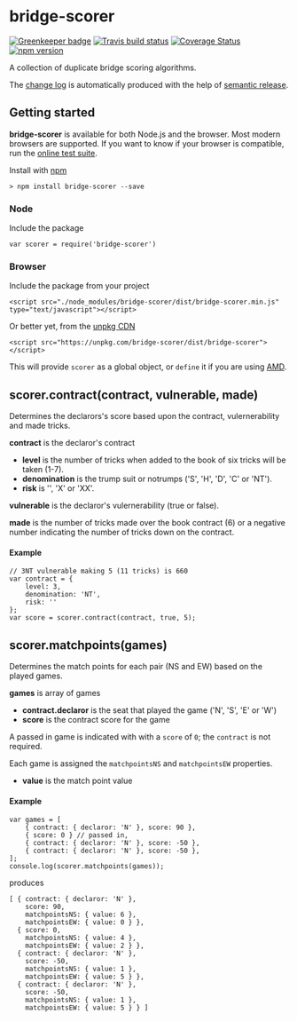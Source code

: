 # bridge-scorer

[![Greenkeeper badge](https://badges.greenkeeper.io/richardschneider/bridge-scorer.svg)](https://greenkeeper.io/)
[![Travis build status](https://travis-ci.org/richardschneider/bridge-scorer.svg)](https://travis-ci.org/richardschneider/bridge-scorer)
[![Coverage Status](https://coveralls.io/repos/github/richardschneider/bridge-scorer/badge.svg?branch=master)](https://coveralls.io/github/richardschneider/bridge-scorer?branch=master)
[![npm version](https://badge.fury.io/js/bridge-scorer.svg)](https://www.npmjs.com/package/bridge-scorer) 

A collection of duplicate bridge scoring algorithms.

The [change log](https://github.com/richardschneider/bridge-scorer/releases) is automatically produced with
the help of [semantic release](https://github.com/semantic-release/semantic-release).

## Getting started

**bridge-scorer** is available for both Node.js and the browser.  Most modern browsers are supported.  If you want to know if your browser is compatible, run the [online test suite](https://rawgit.com/richardschneider/bridge-scorer/master/test/index.html).

Install with [npm](http://blog.npmjs.org/post/85484771375/how-to-install-npm)

    > npm install bridge-scorer --save

### Node

Include the package

    var scorer = require('bridge-scorer')
    
### Browser

Include the package from your project

    <script src="./node_modules/bridge-scorer/dist/bridge-scorer.min.js" type="text/javascript"></script>

Or better yet, from the [unpkg CDN](https://unpkg.com)

    <script src="https://unpkg.com/bridge-scorer/dist/bridge-scorer"></script>

This will provide `scorer` as a global object, or `define` it if you are using [AMD](https://en.wikipedia.org/wiki/Asynchronous_module_definition).

## scorer.contract(contract, vulnerable, made)

Determines the declarors's score based upon the contract, vulernerability and made tricks.

**contract** is the declaror's contract 
- **level** is the number of tricks when added to the book of six tricks will be taken (1-7).
- **denomination** is the trump suit or notrumps ('S', 'H', 'D', 'C' or 'NT').
- **risk** is '', 'X' or 'XX'.

**vulnerable** is the declaror's vulernerability (true or false).

**made** is the number of tricks made over the book contract (6) or a negative number indicating the number of tricks down on the contract.

#### Example

    // 3NT vulnerable making 5 (11 tricks) is 660
    var contract = {
        level: 3,
        denomination: 'NT',
        risk: ''
    };
    var score = scorer.contract(contract, true, 5);
    
## scorer.matchpoints(games)

Determines the match points for each pair (NS and EW) based on the played games.

**games** is array of games
- **contract.declaror** is the seat that played the game ('N', 'S', 'E' or 'W')
- **score** is the contract score for the game

A passed in game is indicated with with a `score` of `0`; the `contract` is not required.

Each game is assigned the `matchpointsNS` and `matchpointsEW` properties.
- **value** is the match point value

#### Example
    var games = [
        { contract: { declaror: 'N' }, score: 90 },
        { score: 0 } // passed in,
        { contract: { declaror: 'N' }, score: -50 },
        { contract: { declaror: 'N' }, score: -50 },
    ];
    console.log(scorer.matchpoints(games));

produces

    [ { contract: { declaror: 'N' },
        score: 90,
        matchpointsNS: { value: 6 },
        matchpointsEW: { value: 0 } },
      { score: 0,
        matchpointsNS: { value: 4 },
        matchpointsEW: { value: 2 } },
      { contract: { declaror: 'N' },
        score: -50,
        matchpointsNS: { value: 1 },
        matchpointsEW: { value: 5 } },
      { contract: { declaror: 'N' },
        score: -50,
        matchpointsNS: { value: 1 },
        matchpointsEW: { value: 5 } } ]
    

 